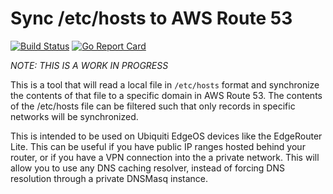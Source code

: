 # Sync /etc/hosts to AWS Route 53

[![Build Status](https://travis-ci.org/claytononeill/sync-hosts-to-route53.svg?branch=master)](https://travis-ci.org/claytononeill/sync-hosts-to-route53) [![Go Report Card](https://goreportcard.com/badge/github.com/claytononeill/sync-hosts-to-route53)](https://goreportcard.com/report/github.com/claytononeill/sync-hosts-to-route53)

*NOTE: THIS IS A WORK IN PROGRESS*

This is a tool that will read a local file in `/etc/hosts` format and synchronize the contents of that file to a specific domain in AWS Route 53.  The contents of the /etc/hosts file can be filtered such that only records in specific networks will be synchronized.

This is intended to be used on Ubiquiti EdgeOS devices like the EdgeRouter Lite.  This can be useful if you have public IP ranges hosted behind your router, or if you have a VPN connection into the a private network.  This will allow you to use any DNS caching resolver, instead of forcing DNS resolution through a private DNSMasq instance.
